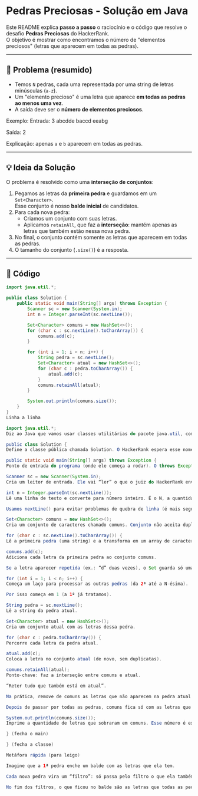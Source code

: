 # Pedras Preciosas - Solução em Java

Este README explica **passo a passo** o raciocínio e o código que resolve o desafio **Pedras Preciosas** do HackerRank.  
O objetivo é mostrar como encontramos o número de "elementos preciosos" (letras que aparecem em todas as pedras).

---

## 📖 Problema (resumido)
- Temos `N` pedras, cada uma representada por uma string de letras minúsculas (`a-z`).  
- Um "elemento precioso" é uma letra que aparece **em todas as pedras ao menos uma vez**.  
- A saída deve ser o **número de elementos preciosos**.

Exemplo:
Entrada:
3
abcdde
baccd
eeabg

Saída:
2

Explicação: apenas `a` e `b` aparecem em todas as pedras.

---

## 💡 Ideia da Solução
O problema é resolvido como uma **interseção de conjuntos**:

1. Pegamos as letras da **primeira pedra** e guardamos em um `Set<Character>`.  
   Esse conjunto é nosso **balde inicial** de candidatos.  
2. Para cada nova pedra:
   - Criamos um conjunto com suas letras.  
   - Aplicamos `retainAll`, que faz a **interseção**: mantém apenas as letras que também estão nessa nova pedra.  
3. No final, o conjunto contém somente as letras que aparecem em todas as pedras.  
4. O tamanho do conjunto (`.size()`) é a resposta.

---

## 📜 Código
```java
import java.util.*;

public class Solution {
    public static void main(String[] args) throws Exception {
        Scanner sc = new Scanner(System.in);
        int n = Integer.parseInt(sc.nextLine());

        Set<Character> comuns = new HashSet<>();
        for (char c : sc.nextLine().toCharArray()) {
            comuns.add(c);
        }

        for (int i = 1; i < n; i++) {
            String pedra = sc.nextLine();
            Set<Character> atual = new HashSet<>();
            for (char c : pedra.toCharArray()) {
                atual.add(c);
            }
            comuns.retainAll(atual);
        }

        System.out.println(comuns.size());
    }
}
Linha a linha

import java.util.*;
Diz ao Java que vamos usar classes utilitárias do pacote java.util, como Scanner, Set e HashSet.

public class Solution {
Define a classe pública chamada Solution. O HackerRank espera esse nome.

public static void main(String[] args) throws Exception {
Ponto de entrada do programa (onde ele começa a rodar). O throws Exception aqui é só para simplificar casos de erro — não é essencial para essa solução.

Scanner sc = new Scanner(System.in);
Cria um leitor de entrada. Ele vai “ler” o que o juiz do HackerRank envia como input (como se fosse digitado no teclado).

int n = Integer.parseInt(sc.nextLine());
Lê uma linha de texto e converte para número inteiro. É o N, a quantidade de pedras.

Usamos nextLine() para evitar problemas de quebra de linha (é mais seguro do que nextInt() nesse contexto).

Set<Character> comuns = new HashSet<>();
Cria um conjunto de caracteres chamado comuns. Conjunto não aceita duplicatas — perfeito para letras que podem se repetir na mesma pedra.

for (char c : sc.nextLine().toCharArray()) {
Lê a primeira pedra (uma string) e a transforma em um array de caracteres para podermos percorrer letra por letra.

comuns.add(c);
Adiciona cada letra da primeira pedra ao conjunto comuns.

Se a letra aparecer repetida (ex.: “d” duas vezes), o Set guarda só uma vez.

for (int i = 1; i < n; i++) {
Começa um laço para processar as outras pedras (da 2ª até a N-ésima).

Por isso começa em 1 (a 1ª já tratamos).

String pedra = sc.nextLine();
Lê a string da pedra atual.

Set<Character> atual = new HashSet<>();
Cria um conjunto atual com as letras dessa pedra.

for (char c : pedra.toCharArray()) {
Percorre cada letra da pedra atual.

atual.add(c);
Coloca a letra no conjunto atual (de novo, sem duplicatas).

comuns.retainAll(atual);
Ponto-chave: faz a interseção entre comuns e atual.

“Reter tudo que também está em atual”.

Na prática, remove de comuns as letras que não aparecem na pedra atual.

Depois de passar por todas as pedras, comuns fica só com as letras que apareceram em todas.

System.out.println(comuns.size());
Imprime a quantidade de letras que sobraram em comuns. Esse número é exatamente a resposta pedida.

} (fecha o main)

} (fecha a classe)

Metáfora rápida (para leigo)

Imagine que a 1ª pedra enche um balde com as letras que ela tem.

Cada nova pedra vira um “filtro”: só passa pelo filtro o que ela também tem.

No fim dos filtros, o que ficou no balde são as letras que todas as pedras tinham.
